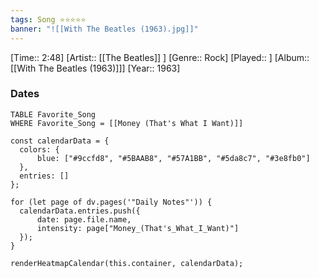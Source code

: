```yaml
---
tags: Song ⭐⭐⭐⭐⭐ 
banner: "![[With The Beatles (1963).jpg]]"
---
```

[Time:: 2:48]
[Artist:: [[The Beatles]] ]
[Genre:: Rock]
[Played:: ]
[Album:: [[With The Beatles (1963)]]]
[Year:: 1963]
### Dates
````dataview
TABLE Favorite_Song
WHERE Favorite_Song = [[Money (That's What I Want)]]
````
  ```dataviewjs
const calendarData = { 
	colors: { 
		blue: ["#9ccfd8", "#5BAAB8", "#57A1BB", "#5da8c7", "#3e8fb0"] 
	}, 
	entries: [] 
}; 

for (let page of dv.pages('"Daily Notes"')) { 
	calendarData.entries.push({ 
		date: page.file.name, 
		intensity: page["Money_(That's_What_I_Want)"]
	}); 
} 

renderHeatmapCalendar(this.container, calendarData);
```
